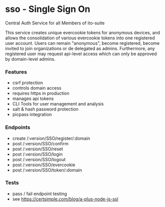 # sso - Single Sign On

Central Auth Service for all Members of ito-suite

This service creates unique evercookie tokens for anonymous devices, and allows the consolidation of various evercookie tokens into one registered user account. Users can remain "anonymous", become registered, become invited to join organizations or de delegated as admins. Furthermore, any registered user may request api-level access which can only be approved by domain-level admins.

### Features

* csrf protection
* controls domain access
* requires https in production
* manages api tokens
* CLI Tools for user management and analysis
* salt & hash password protection
* picpass integration

### Endpoints

* create /:version/SSO/register/:domain
* post /:version/SSO/confirm
* post /:version/SSO/reset
* post /:version/SSO/login
* post /:version/SSO/logout
* post /:version/SSO/evercookie
* post /:version/SSO/token/:domain

### Tests

* pass / fail endpoint testing
* see https://certsimple.com/blog/a-plus-node-js-ssl
